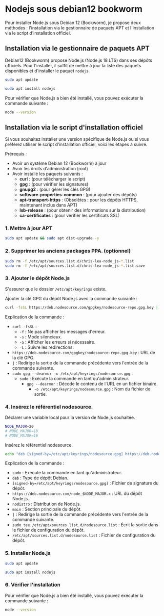 # Nodejs sous debian12 bookworm

Pour installer Node.js sous Debian 12 (Bookworm), je propose deux méthodes : l'installation via le gestionnaire de paquets APT et l'installation via le script d'installation officiel.

## Installation via le gestionnaire de paquets APT

Debian12 (Bookworm) propose Node.js (Node.js 18 LTS) dans ses dépôts officiels. Pour l'installer, il suffit de mettre à jour la liste des paquets disponibles et d'installer le paquet `nodejs`.

```bash
sudo apt update
```

```bash
sudo apt install nodejs
```

Pour vérifier que Node.js a bien été installé, vous pouvez exécuter la commande suivante :

```bash
node --version
```

## Installation via le script d'installation officiel

Si vous souhaitez installer une version spécifique de Node.js ou si vous préférez utiliser le script d'installation officiel, voici les étapes à suivre.

Prérequis :
- Avoir un système Debian 12 (Bookworm) à jour
- Avoir les droits d'administration (root)
- Avoir installé les paquets suivants :
  - **curl** : (pour télécharger le script)
  - **gpg** : (pour vérifier les signatures)
  - **gnupg2** : (pour gérer les clés GPG)
  - **software-properties-common** : (pour ajouter des dépôts)
  - **apt-transport-https** : (Obsolètes : pour les dépôts HTTPS, maintenant inclus dans APT)
  - **lsb-release** : (pour obtenir des informations sur la distribution)
  - **ca-certificates** : (pour vérifier les certificats SSL)

### 1.  Mettre à jour APT

```bash
sudo apt update && sudo apt dist-upgrade -y
```

### 2. Supprimer les anciens packages PPA. (optionnel)

```bash
sudo rm -f /etc/apt/sources.list.d/chris-lea-node_js-*.list
sudo rm -f /etc/apt/sources.list.d/chris-lea-node_js-*.list.save
```

### 3. Ajouter le dépôt Node.js

S'assurer que le dossier `/etc/apt/keyrings` existe.

Ajouter la clé GPG du dépôt Node.js avec la commande suivante :

```bash
curl -fsSL https://deb.nodesource.com/gpgkey/nodesource-repo.gpg.key | sudo gpg --dearmor -o /etc/apt/keyrings/nodesource.gpg
```

Explication de la commande :

- `curl -fsSL` :
  - `-f` : Ne pas afficher les messages d'erreur.
  - `-s` : Mode silencieux.
  - `-S` : Afficher les erreurs si nécessaire.
  - `-L` : Suivre les redirections.
- `https://deb.nodesource.com/gpgkey/nodesource-repo.gpg.key` : URL de la clé GPG.
- `|` : Redirige la sortie de la commande précédente vers l'entrée de la commande suivante.
- `sudo gpg --dearmor -o /etc/apt/keyrings/nodesource.gpg` :
  - `sudo` : Exécute la commande en tant qu'administrateur.
    - `gpg --dearmor` : Décode le contenu de l'URL en un fichier binaire.
      - `-o /etc/apt/keyrings/nodesource.gpg` : Nom du fichier de sortie.    


### 4. Insérez le référentiel nodesource.

Déclarer une variable local pour la version de Node.js souhaitée.

```bash
NODE_MAJOR=20
# NODE_MAJOR=18
# NODE_MAJOR=16
```

Insérez le référentiel nodesource.

```bash
echo "deb [signed-by=/etc/apt/keyrings/nodesource.gpg] https://deb.nodesource.com/node_$NODE_MAJOR.x nodistro main" | sudo tee /etc/apt/sources.list.d/nodesource.list
```

Explication de la commande :

- `sudo` : Exécute la commande en tant qu'administrateur.
- `deb` : Type de dépôt Debian.
- `[signed-by=/etc/apt/keyrings/nodesource.gpg]` : Fichier de signature du dépôt.
- `https://deb.nodesource.com/node_$NODE_MAJOR.x` : URL du dépôt Node.js.
- `nodistro` : Distribution de Node.js.
- `main` : Section principale du dépôt.
- `|` : Redirige la sortie de la commande précédente vers l'entrée de la commande suivante.
- `sudo tee /etc/apt/sources.list.d/nodesource.list` : Écrit la sortie dans le fichier de configuration du dépôt.
- `/etc/apt/sources.list.d/nodesource.list` : Fichier de configuration du dépôt.

### 5. Installer Node.js

```bash
sudo apt update
```

```bash
sudo apt install nodejs
```

### 6. Vérifier l'installation

Pour vérifier que Node.js a bien été installé, vous pouvez exécuter la commande suivante :

```bash
node --version
```




